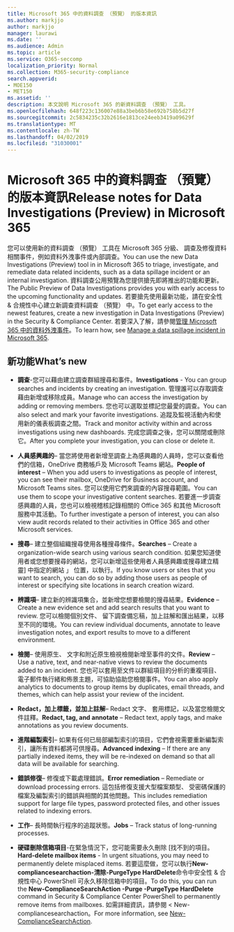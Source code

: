 ```yaml
---
title: Microsoft 365 中的資料調查 （預覽） 的版本資訊
ms.author: markjjo
author: markjjo
manager: laurawi
ms.date: ''
ms.audience: Admin
ms.topic: article
ms.service: O365-seccomp
localization_priority: Normal
ms.collection: M365-security-compliance
search.appverid:
- MOE150
- MET150
ms.assetid: ''
description: 本文說明 Microsoft 365 的新資料調查 （預覽） 工具。
ms.openlocfilehash: 648f223c136007e88a3beb6b58e692b758b5d27f
ms.sourcegitcommit: 2c5834235c32b2616e1813ce24eeb3419a09629f
ms.translationtype: MT
ms.contentlocale: zh-TW
ms.lasthandoff: 04/02/2019
ms.locfileid: "31030001"
---
```

# <a name="release-notes-for-data-investigations-preview-in-microsoft-365"></a><span data-ttu-id="497db-103">Microsoft 365 中的資料調查 （預覽） 的版本資訊</span><span class="sxs-lookup"><span data-stu-id="497db-103">Release notes for Data Investigations (Preview) in Microsoft 365</span></span>

<span data-ttu-id="497db-104">您可以使用新的資料調查 （預覽） 工具在 Microsoft 365 分級、 調查及修復資料相關事件，例如資料外洩事件或內部調查。</span><span class="sxs-lookup"><span data-stu-id="497db-104">You can use the new Data Investigations (Preview) tool in in Microsoft 365 to triage, investigate, and remediate data related incidents, such as a data spillage incident or an internal investigation.</span></span> <span data-ttu-id="497db-105">資料調查公用預覽為您提供搶先即將推出的功能和更新。</span><span class="sxs-lookup"><span data-stu-id="497db-105">The Public Preview of Data Investigations provides you with early access to the upcoming functionality and updates.</span></span> <span data-ttu-id="497db-106">若要搶先使用最新功能，請在安全性 & 合規性中心建立新調查資料調查 （預覽） 中。</span><span class="sxs-lookup"><span data-stu-id="497db-106">To get early access to the newest features, create a new investigation in Data Investigations (Preview) in the Security & Compliance Center.</span></span> <span data-ttu-id="497db-107">若要深入了解，請參閱[管理 Microsoft 365 中的資料外洩事件](manage-data-spillage-incidents.md)。</span><span class="sxs-lookup"><span data-stu-id="497db-107">To learn how, see [Manage a data spillage incident in Microsoft 365](manage-data-spillage-incidents.md).</span></span>

## <a name="whats-new"></a><span data-ttu-id="497db-108">新功能</span><span class="sxs-lookup"><span data-stu-id="497db-108">What’s new</span></span> 

- <span data-ttu-id="497db-109">**調查**-您可以藉由建立調查群組搜尋和事件。</span><span class="sxs-lookup"><span data-stu-id="497db-109">**Investigations** - You can group searches and incidents by creating an investigation.</span></span> <span data-ttu-id="497db-110">管理誰可以存取調查藉由新增或移除成員。</span><span class="sxs-lookup"><span data-stu-id="497db-110">Manage who can access the investigation by adding or removing members.</span></span>  <span data-ttu-id="497db-111">您也可以選取並標記您最愛的調查。</span><span class="sxs-lookup"><span data-stu-id="497db-111">You can also select and mark your favorite investigations.</span></span> <span data-ttu-id="497db-112">追蹤及監視活動內和使用新的儀表板調查之間。</span><span class="sxs-lookup"><span data-stu-id="497db-112">Track and monitor activity within and across investigations using new dashboards.</span></span> <span data-ttu-id="497db-113">完成您調查之後，您可以關閉或刪除它。</span><span class="sxs-lookup"><span data-stu-id="497db-113">After you complete your investigation, you can close or delete it.</span></span>

- <span data-ttu-id="497db-114">**人員感興趣的**– 當您將使用者新增至調查上為感興趣的人員時，您可以查看他們的信箱，OneDrive 商務帳戶及 Microsoft Teams 網站。</span><span class="sxs-lookup"><span data-stu-id="497db-114">**People of interest** – When you add users to investigations as people of interest, you can see their mailbox, OneDrive for Business account, and Microsoft Teams sites.</span></span> <span data-ttu-id="497db-115">您可以使用它們來調查的內容搜尋範圍。</span><span class="sxs-lookup"><span data-stu-id="497db-115">You can use them to scope your investigative content searches.</span></span> <span data-ttu-id="497db-116">若要進一步調查感興趣的人員，您也可以檢視稽核記錄相關的 Office 365 和其他 Microsoft 服務中其活動。</span><span class="sxs-lookup"><span data-stu-id="497db-116">To further investigate a person of interest, you can also view audit records related to their activities in Office 365 and other Microsoft services.</span></span>

- <span data-ttu-id="497db-117">**搜尋**– 建立整個組織搜尋使用各種搜尋條件。</span><span class="sxs-lookup"><span data-stu-id="497db-117">**Searches** – Create a organization-wide search using various search condition.</span></span> <span data-ttu-id="497db-118">如果您知道使用者或您想要搜尋的網站，您可以新增這些使用者人員感興趣或搜尋建立精靈] 中指定的網站 」 位置，以執行。</span><span class="sxs-lookup"><span data-stu-id="497db-118">If you know users or sites that you want to search, you can do so by adding those users as people of interest or specifying site locations in search creation wizard.</span></span> 

- <span data-ttu-id="497db-119">**辨識項**– 建立新的辨識項集合，並新增您想要檢閱的搜尋結果。</span><span class="sxs-lookup"><span data-stu-id="497db-119">**Evidence** – Create a new evidence set and add search results that you want to review.</span></span> <span data-ttu-id="497db-120">您可以檢閱個別文件、 留下調查備忘稿，加上註解和匯出結果，以移至不同的環境。</span><span class="sxs-lookup"><span data-stu-id="497db-120">You can review individual documents, annotate to leave investigation notes, and export results to move to a different environment.</span></span> 

- <span data-ttu-id="497db-121">**檢閱**– 使用原生、 文字和附近原生檢視檢閱新增至事件的文件。</span><span class="sxs-lookup"><span data-stu-id="497db-121">**Review** – Use a native, text, and near-native views to review the documents added to an incident.</span></span> <span data-ttu-id="497db-122">您也可以套用至文件以群組項目的分析的重複項目、 電子郵件執行緒和佈景主題，可協助協助您檢閱事件。</span><span class="sxs-lookup"><span data-stu-id="497db-122">You can also apply analytics to documents to group items by duplicates, email threads, and themes, which can help assist your review of the incident.</span></span> 

- <span data-ttu-id="497db-123">**Redact，加上標籤，並加上註解**– Redact 文字、 套用標記，以及當您檢閱文件註釋。</span><span class="sxs-lookup"><span data-stu-id="497db-123">**Redact, tag, and annotate** – Redact text, apply tags, and make annotations as you review documents.</span></span>
  
- <span data-ttu-id="497db-124">**進階編製索引**– 如果有任何已局部編製索引的項目，它們會視需要重新編製索引，讓所有資料都將可供搜尋。</span><span class="sxs-lookup"><span data-stu-id="497db-124">**Advanced indexing** – If there are any partially indexed items, they will be re-indexed on demand so that all data will be available for searching.</span></span>

- <span data-ttu-id="497db-125">**錯誤修復**– 修復或下載處理錯誤。</span><span class="sxs-lookup"><span data-stu-id="497db-125">**Error remediation** – Remediate or download processing errors.</span></span> <span data-ttu-id="497db-126">這包括修復支援大型檔案類型、 受密碼保護的檔案及編製索引的錯誤與相關的其他問題。</span><span class="sxs-lookup"><span data-stu-id="497db-126">This includes remediation support for large file types, password protected files, and other issues related to indexing errors.</span></span> 

- <span data-ttu-id="497db-127">**工作**– 長時間執行程序的追蹤狀態。</span><span class="sxs-lookup"><span data-stu-id="497db-127">**Jobs** – Track status of long-running processes.</span></span>

- <span data-ttu-id="497db-128">**硬碟刪除信箱項目**-在緊急情況下，您可能需要永久刪除 [找不到的項目。</span><span class="sxs-lookup"><span data-stu-id="497db-128">**Hard-delete mailbox items** - In urgent situations, you may need to permanently delete misplaced items.</span></span> <span data-ttu-id="497db-129">若要這麼做，您可以執行**New-compliancesearchaction-清除-PurgeType HardDelete**命令中安全性 & 合規性中心 PowerShell 可永久移除信箱中的項目。</span><span class="sxs-lookup"><span data-stu-id="497db-129">To do this, you can run the **New-ComplianceSearchAction -Purge -PurgeType HardDelete** command in Security & Compliance Center PowerShell to permanently remove items from mailboxes.</span></span> <span data-ttu-id="497db-130">如需詳細資訊，請參閱 < <b0>New-compliancesearchaction</b0>。</span><span class="sxs-lookup"><span data-stu-id="497db-130">For more information, see [New-ComplianceSearchAction](https://docs.microsoft.com/powershell/module/exchange/policy-and-compliance-content-search/new-compliancesearchaction).</span></span>
